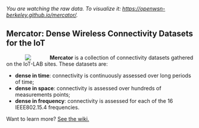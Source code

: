 _You are watching the raw data. To visualize it: https://openwsn-berkeley.github.io/mercator/._

## Mercator: Dense Wireless Connectivity Datasets for the IoT

<img src="https://raw.githubusercontent.com/wiki/openwsn-berkeley/mercator/figures/mercator.jpg" align="left" style="margin:0px 50px">

**Mercator** is a collection of connectivity datasets gathered on the IoT-LAB sites. These datasets are:
* **dense in time**: connectivity is continuously assessed over long periods of time;
* **dense in space**: connectivity is assessed over hundreds of measurements points;
* **dense in frequency**: connectivity is assessed for each of the 16 IEEE802.15.4 frequencies.

Want to learn more? [See the wiki.](https://github.com/openwsn-berkeley/mercator/wiki)
